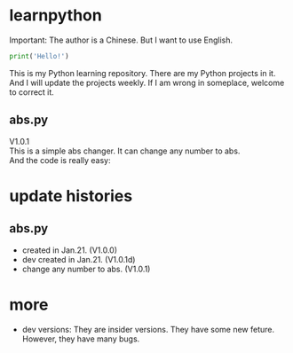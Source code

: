 # learnpython
Important: The author is a Chinese. But I want to use English.</br>
```` py
print('Hello!')
````
This is my Python learning repository. There are my Python projects in it. And I will update the projects weekly. If I am wrong in someplace, welcome to correct it.


## abs.py
V1.0.1</br>
This is a simple abs changer. It can change any number to abs.</br>
And the code is really easy:


# update histories
## abs.py
* created in Jan.21. (V1.0.0)
* dev created in Jan.21. (V1.0.1d)
* change any number to abs. (V1.0.1)


# more
* dev versions: They are insider versions. They have some new feture. However, they have many bugs.